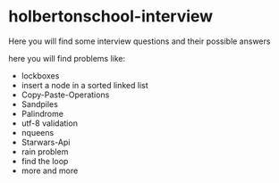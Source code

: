 # holbertonschool-interview
Here you will find some interview questions and their possible answers

here you will find problems like:
* lockboxes
* insert a node in a sorted linked list
* Copy-Paste-Operations
* Sandpiles
* Palindrome
* utf-8 validation
* nqueens
* Starwars-Api
* rain problem
* find the loop
* more and more
